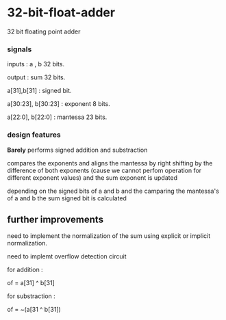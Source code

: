 # 32-bit-float-adder
32 bit floating point adder 
### signals 
inputs :  a , b 32 bits.

output :  sum 32 bits.

a[31],b[31] : signed bit.

a[30:23], b[30:23] : exponent 8 bits. 

a[22:0], b[22:0] : mantessa 23 bits.

### design features
**Barely** performs signed addition and substraction 

compares the exponents and aligns the mantessa by right shifting by the difference of both exponents (cause we cannot perfom operation for different exponent values)  and the sum exponent is updated 

depending on the signed bits of a and b and the camparing the mantessa's of a and b the sum signed bit is calculated 

## further improvements 
need to implement the normalization of the sum using explicit or implicit normalization.

need to implemt overflow detection circuit 

for addition :

of = a[31] ^ b[31]

for substraction :

of = ~(a[31 ^ b[31])



